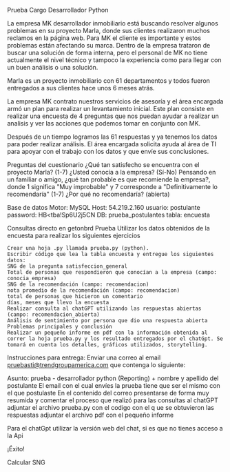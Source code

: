Prueba Cargo Desarrollador Python


La empresa MK desarrollador inmobiliario está buscando resolver algunos problemas en su proyecto Marla, donde sus clientes realizaron muchos reclamos en la página web. Para MK el cliente es importante y estos problemas están afectando su marca. Dentro de la empresa trataron de buscar una solución de forma interna, pero el personal de MK no tiene actualmente el nivel técnico y tampoco la experiencia como para llegar con un buen análisis o una solución.

Marla es un proyecto inmobiliario con 61 departamentos y todos fueron entregados a sus clientes hace unos 6 meses atrás.

La empresa MK contrato nuestros servicios de asesoría y el área encargada armó un plan para realizar un levantamiento inicial. Este plan consiste en realizar una encuesta de 4 preguntas que nos puedan ayudar a realizar un analisis y ver las acciones que podemos tomar en conjunto con MK.

Después de un tiempo logramos las 61 respuestas y ya tenemos los datos para poder realizar análisis. El área encargada solicita ayuda al área de TI para apoyar con el  trabajo con los datos y que envíe sus conclusiones.

Preguntas del cuestionario
¿Qué tan satisfecho se encuentra con el proyecto Marla? (1-7)
¿Usted conocía a la empresa? (Sí-No)
Pensando en un familiar o amigo, ¿qué tan probable es que recomiende la empresa?, donde 1 significa "Muy improbable" y 7 corresponde a "Definitivamente lo recomendaría" (1-7)
¿Por qué no recomendaría? (abierta)

Base de datos
Motor: MySQL
Host: 54.219.2.160
usuario: postulante
password: HB<tba!Sp6U2j5CN
DB: prueba_postulantes
tabla: encuesta


Consultas directo en getonbrd
Prueba
Utilizar los datos obtenidos de la encuesta para realizar los siguientes ejercicios

    Crear una hoja .py llamada prueba.py (python).
    Escribir código que lea la tabla encuesta y entregue los siguientes datos:
    SNG de la pregunta satisfeccion_general
    Total de personas que respondieron que conocían a la empresa (campo: conocia_empresa)
    SNG de la recomendación (campo: recomendacion)
    nota promedio de la recomendación (campo: recomendacion)
    total de personas que hicieron un comentario
    días, meses que llevo la encuesta
    Realizar consulta al chatGPT utilizando las respuestas abiertas (campo: recomendacion_abierta)
    Análisis de sentimiento por persona que dio una respuesta abierta
    Problemas principales y conclusión
    Realizar un pequeño informe en pdf con la información obtenida al correr la hoja prueba.py y los resultado entregados por el chatGpt. Se tomará en cuenta los detalles, gráficos utilizados, storytelling.

Instrucciones para entrega:
Enviar una correo al email pruebasti@trendgroupamerica.com que contenga lo siguiente:

Asunto: prueba - desarrollador python (Reporting) + nombre y apellido del postulante
El email con el cual envíes la prueba tiene que ser el mismo con el que postulaste
En el contenido del correo presentarse de forma muy resumida y comentar el proceso que realizó para las consultas al chatGPT
adjuntar el archivo prueba.py con el codigo con el q	ue se obtuvieron las respuestas
adjuntar el archivo pdf con el pequeño informe

Para el chatGpt utilizar la versión web del chat, si es que no tienes acceso a la Api



¡Éxito!


Calcular SNG




